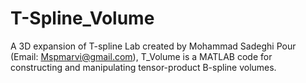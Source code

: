 # T-Spline_Volume
A 3D expansion of T-spline Lab created by Mohammad Sadeghi Pour (Email: Mspmarvi@gmail.com), T_Volume is a MATLAB code for constructing and manipulating tensor-product B-spline volumes.
